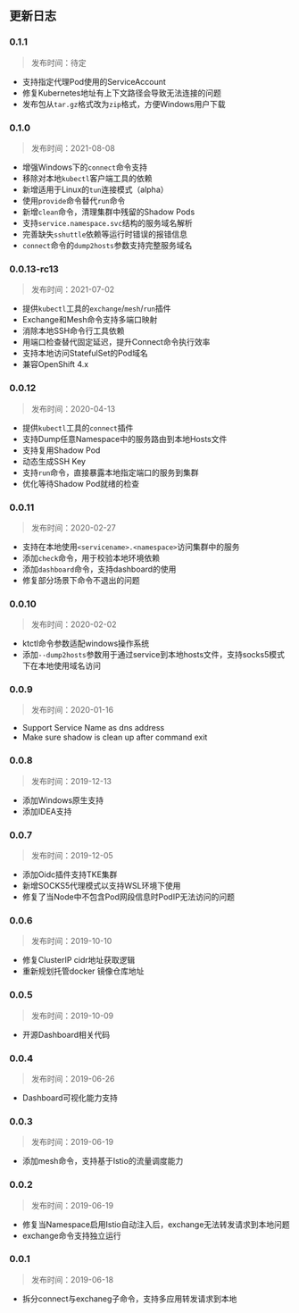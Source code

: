 ## 更新日志

### 0.1.1

> 发布时间：待定

* 支持指定代理Pod使用的ServiceAccount
* 修复Kubernetes地址有上下文路径会导致无法连接的问题
* 发布包从`tar.gz`格式改为`zip`格式，方便Windows用户下载

### 0.1.0

> 发布时间：2021-08-08

* 增强Windows下的`connect`命令支持
* 移除对本地`kubectl`客户端工具的依赖
* 新增适用于Linux的`tun`连接模式（alpha）
* 使用`provide`命令替代`run`命令
* 新增`clean`命令，清理集群中残留的Shadow Pods
* 支持`service.namespace.svc`结构的服务域名解析
* 完善缺失`sshuttle`依赖等运行时错误的报错信息
* `connect`命令的`dump2hosts`参数支持完整服务域名

### 0.0.13-rc13

> 发布时间：2021-07-02

* 提供`kubectl`工具的`exchange`/`mesh`/`run`插件
* Exchange和Mesh命令支持多端口映射
* 消除本地SSH命令行工具依赖
* 用端口检查替代固定延迟，提升Connect命令执行效率
* 支持本地访问StatefulSet的Pod域名
* 兼容OpenShift 4.x

### 0.0.12

> 发布时间：2020-04-13

* 提供`kubectl`工具的`connect`插件
* 支持Dump任意Namespace中的服务路由到本地Hosts文件
* 支持复用Shadow Pod
* 动态生成SSH Key
* 支持`run`命令，直接暴露本地指定端口的服务到集群
* 优化等待Shadow Pod就绪的检查

### 0.0.11

> 发布时间：2020-02-27

* 支持在本地使用`<servicename>.<namespace>`访问集群中的服务
* 添加`check`命令，用于校验本地环境依赖
* 添加`dashboard`命令，支持dashboard的使用
* 修复部分场景下命令不退出的问题

### 0.0.10

> 发布时间：2020-02-02

* ktctl命令参数适配windows操作系统
* 添加`--dump2hosts`参数用于通过service到本地hosts文件，支持socks5模式下在本地使用域名访问 

### 0.0.9

> 发布时间：2020-01-16

* Support Service Name as dns address
* Make sure shadow is clean up after command exit

### 0.0.8

> 发布时间：2019-12-13

* 添加Windows原生支持
* 添加IDEA支持

### 0.0.7

> 发布时间：2019-12-05

* 添加Oidc插件支持TKE集群
* 新增SOCKS5代理模式以支持WSL环境下使用
* 修复了当Node中不包含Pod网段信息时PodIP无法访问的问题

### 0.0.6

> 发布时间：2019-10-10

* 修复ClusterIP cidr地址获取逻辑
* 重新规划托管docker 镜像仓库地址

### 0.0.5

> 发布时间：2019-10-09

* 开源Dashboard相关代码

### 0.0.4 

> 发布时间：2019-06-26

* Dashboard可视化能力支持

### 0.0.3

> 发布时间：2019-06-19

* 添加mesh命令，支持基于Istio的流量调度能力

### 0.0.2

> 发布时间：2019-06-19

* 修复当Namespace启用Istio自动注入后，exchange无法转发请求到本地问题
* exchange命令支持独立运行

### 0.0.1

> 发布时间：2019-06-18

* 拆分connect与exchaneg子命令，支持多应用转发请求到本地
